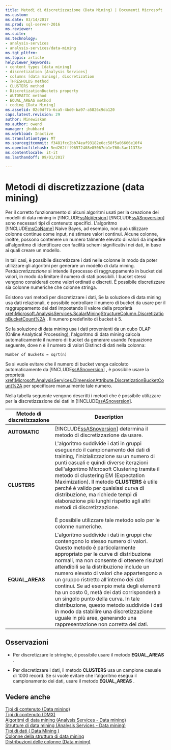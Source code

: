 ```yaml
---
title: Metodi di discretizzazione (Data Mining) | Documenti Microsoft
ms.custom: 
ms.date: 03/14/2017
ms.prod: sql-server-2016
ms.reviewer: 
ms.suite: 
ms.technology:
- analysis-services
- analysis-services/data-mining
ms.tgt_pltfrm: 
ms.topic: article
helpviewer_keywords:
- content types [data mining]
- discretization [Analysis Services]
- columns [data mining], discretization
- THRESHOLDS method
- CLUSTERS method
- DiscretizationBuckets property
- AUTOMATIC method
- EQUAL_AREAS method
- coding [Data Mining]
ms.assetid: 02c0df7b-6ca5-4bd0-ba97-a5826c9da120
caps.latest.revision: 29
author: Minewiskan
ms.author: owend
manager: jhubbard
ms.workload: Inactive
ms.translationtype: MT
ms.sourcegitcommit: f3481fcc2bb74eaf93182e6cc58f5a06666e10f4
ms.openlocfilehash: 5ed262fff96572408e85067eb1e760c3ae11373e
ms.contentlocale: it-it
ms.lasthandoff: 09/01/2017

---
```

# <a name="discretization-methods-data-mining"></a>Metodi di discretizzazione (data mining)
  Per il corretto funzionamento di alcuni algoritmi usati per la creazione dei modelli di data mining in [!INCLUDE[ssNoVersion](../../includes/ssnoversion-md.md)] [!INCLUDE[ssASnoversion](../../includes/ssasnoversion-md.md)] sono necessari tipi di contenuto specifici. L'algoritmo [!INCLUDE[msCoName](../../includes/msconame-md.md)] Naive Bayes, ad esempio, non può utilizzare colonne continue come input, né stimare valori continui. Alcune colonne, inoltre, possono contenere un numero talmente elevato di valori da impedire all'algoritmo di identificare con facilità schemi significativi nei dati, in base ai quali creare un modello.  
  
 In tali casi, è possibile discretizzare i dati nelle colonne in modo da poter utilizzare gli algoritmi per generare un modello di data mining. Per*discretizzazione* si intende il processo di raggruppamento in bucket dei valori, in modo da limitare il numero di stati possibili. I bucket stessi vengono considerati come valori ordinati e discreti. È possibile discretizzare sia colonne numeriche che colonne stringa.  
  
 Esistono vari metodi per discretizzare i dati, Se la soluzione di data mining usa dati relazionali, è possibile controllare il numero di bucket da usare per il raggruppamento dei dati impostando il valore della proprietà <xref:Microsoft.AnalysisServices.ScalarMiningStructureColumn.DiscretizationBucketCount%2A> . Il numero predefinito di bucket è 5.  
  
 Se la soluzione di data mining usa i dati provenienti da un cubo OLAP (Online Analytical Processing), l'algoritmo di data mining calcola automaticamente il numero di bucket da generare usando l'equazione seguente, dove n è il numero di valori Distinct di dati nella colonna:  
  
 `Number of Buckets = sqrt(n)`  
  
 Se si vuole evitare che il numero di bucket venga calcolato automaticamente da [!INCLUDE[ssASnoversion](../../includes/ssasnoversion-md.md)] , è possibile usare la proprietà <xref:Microsoft.AnalysisServices.DimensionAttribute.DiscretizationBucketCount%2A> per specificare manualmente tale numero.  
  
 Nella tabella seguente vengono descritti i metodi che è possibile utilizzare per la discretizzazione dei dati in [!INCLUDE[ssASnoversion](../../includes/ssasnoversion-md.md)].  
  
|Metodo di discretizzazione|Description|  
|---------------------------|-----------------|  
|**AUTOMATIC**|[!INCLUDE[ssASnoversion](../../includes/ssasnoversion-md.md)] determina il metodo di discretizzazione da usare.|  
|**CLUSTERS**|L'algoritmo suddivide i dati in gruppi eseguendo il campionamento dei dati di training, l'inizializzazione su un numero di punti casuali e quindi diverse iterazioni dell'algoritmo Microsoft Clustering tramite il metodo di clustering EM (Expectation Maximization). Il metodo **CLUSTERS** è utile perché è valido per qualsiasi curva di distribuzione, ma richiede tempi di elaborazione più lunghi rispetto agli altri metodi di discretizzazione.<br /><br /> È possibile utilizzare tale metodo solo per le colonne numeriche.|  
|**EQUAL_AREAS**|L'algoritmo suddivide i dati in gruppi che contengono lo stesso numero di valori. Questo metodo è particolarmente appropriato per le curve di distribuzione normali, ma non consente di ottenere risultati attendibili se la distribuzione include un numero elevato di valori che appartengono a un gruppo ristretto all'interno dei dati continui. Se ad esempio metà degli elementi ha un costo 0, metà dei dati corrisponderà a un singolo punto della curva. In tale distribuzione, questo metodo suddivide i dati in modo da stabilire una discretizzazione uguale in più aree, generando una rappresentazione non corretta dei dati.|  
  
## <a name="remarks"></a>Osservazioni  
  
-   Per discretizzare le stringhe, è possibile usare il metodo **EQUAL_AREAS** .  
  
-   Per discretizzare i dati, il metodo **CLUSTERS** usa un campione casuale di 1000 record. Se si vuole evitare che l'algoritmo esegua il campionamento dei dati, usare il metodo **EQUAL_AREAS** .  
  
  
  
## <a name="see-also"></a>Vedere anche  
 [Tipi di contenuto &#40;Data mining&#41;](../../analysis-services/data-mining/content-types-data-mining.md)   
 [Tipi di contenuto &#40;DMX&#41;](../../dmx/content-types-dmx.md)   
 [Algoritmi di data mining &#40;Analysis Services - Data mining&#41;](../../analysis-services/data-mining/data-mining-algorithms-analysis-services-data-mining.md)   
 [Strutture di data mining &#40;Analysis Services - Data mining&#41;](../../analysis-services/data-mining/mining-structures-analysis-services-data-mining.md)   
 [Tipi di dati &#40; Data Mining &#41;](../../analysis-services/data-mining/data-types-data-mining.md)   
 [Colonne della struttura di data mining](../../analysis-services/data-mining/mining-structure-columns.md)   
 [Distribuzioni delle colonne &#40;Data mining&#41;](../../analysis-services/data-mining/column-distributions-data-mining.md)  
  
  

